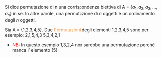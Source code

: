 Si dice permutazione di n una corrispondenza biettiva di A = {$a_{1},a_{2},a_{3},\dots, a_{n}$} in se.
In altre parole, una permutazione di $n$ oggetti è un ordinamento degli $n$ oggetti.

Sia A = {1,2,3,4,5}.
Due <font color="#f79646">Permutazioni</font> degli elementi 1,2,3,4,5 sono per esempio:
2,1,5,4,3
5,3,4,2,1

- <font color="#ff0000">NB</font>: In questo esempio 1,3,2,4 non sarebbe una permutazione perché manca l’ elemento {5}